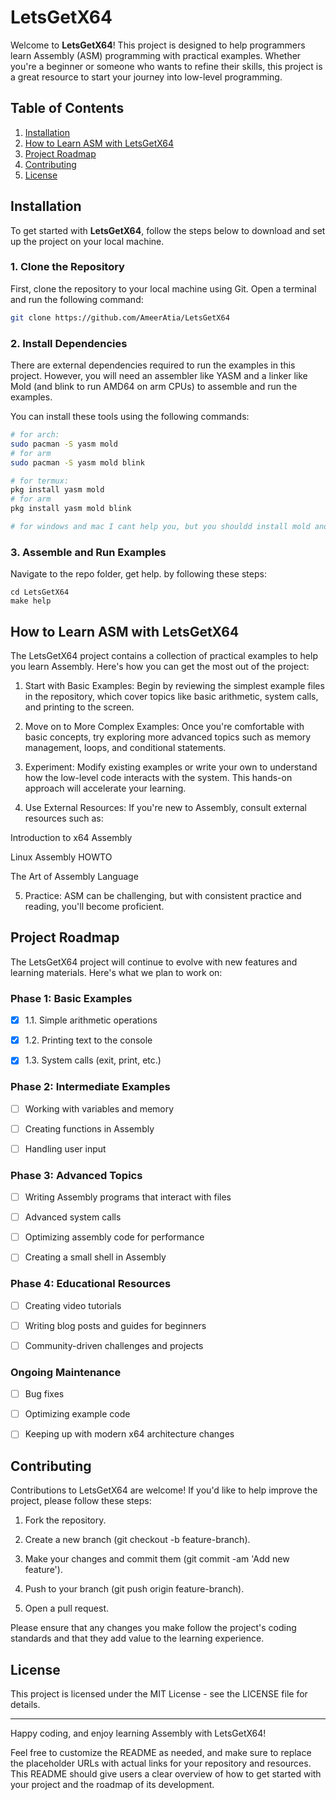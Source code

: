 # LetsGetX64

Welcome to **LetsGetX64**! This project is designed to help programmers learn Assembly (ASM) programming with practical examples. Whether you're a beginner or someone who wants to refine their skills, this project is a great resource to start your journey into low-level programming.

## Table of Contents
1. [Installation](#installation)
2. [How to Learn ASM with LetsGetX64](#how-to-learn-asm-with-letsgetx64)
3. [Project Roadmap](#project-roadmap)
4. [Contributing](#contributing)
5. [License](#license)

## Installation

To get started with **LetsGetX64**, follow the steps below to download and set up the project on your local machine.

### 1. Clone the Repository
First, clone the repository to your local machine using Git. Open a terminal and run the following command:

```bash
git clone https://github.com/AmeerAtia/LetsGetX64
```

### 2. Install Dependencies

There are external dependencies required to run the examples in this project. However, you will need an assembler like YASM and a linker like Mold (and blink to run AMD64 on arm CPUs) to assemble and run the examples.

You can install these tools using the following commands:

```bash
# for arch:
sudo pacman -S yasm mold
# for arm
sudo pacman -S yasm mold blink

# for termux:
pkg install yasm mold
# for arm
pkg install yasm mold blink

# for windows and mac I cant help you, but you shouldd install mold and yasm(and blinko n arm)
```

### 3. Assemble and Run Examples

Navigate to the repo folder, get help. by following these steps:
```
cd LetsGetX64
make help
```

## How to Learn ASM with LetsGetX64

The LetsGetX64 project contains a collection of practical examples to help you learn Assembly. Here's how you can get the most out of the project:

1. Start with Basic Examples: Begin by reviewing the simplest example files in the repository, which cover topics like basic arithmetic, system calls, and printing to the screen.


2. Move on to More Complex Examples: Once you're comfortable with basic concepts, try exploring more advanced topics such as memory management, loops, and conditional statements.


3. Experiment: Modify existing examples or write your own to understand how the low-level code interacts with the system. This hands-on approach will accelerate your learning.


4. Use External Resources: If you're new to Assembly, consult external resources such as:

Introduction to x64 Assembly

Linux Assembly HOWTO

The Art of Assembly Language



5. Practice: ASM can be challenging, but with consistent practice and reading, you'll become proficient.



## Project Roadmap

The LetsGetX64 project will continue to evolve with new features and learning materials. Here's what we plan to work on:

### Phase 1: Basic Examples

- [x] 1.1. Simple arithmetic operations

- [x] 1.2. Printing text to the console

- [x] 1.3. System calls (exit, print, etc.)


### Phase 2: Intermediate Examples

- [ ] Working with variables and memory

- [ ] Creating functions in Assembly

- [ ] Handling user input


### Phase 3: Advanced Topics

- [ ] Writing Assembly programs that interact with files

- [ ] Advanced system calls

- [ ] Optimizing assembly code for performance

- [ ] Creating a small shell in Assembly


### Phase 4: Educational Resources

- [ ] Creating video tutorials

- [ ] Writing blog posts and guides for beginners

- [ ] Community-driven challenges and projects


### Ongoing Maintenance

- [ ] Bug fixes

- [ ] Optimizing example code

- [ ] Keeping up with modern x64 architecture changes


## Contributing

Contributions to LetsGetX64 are welcome! If you'd like to help improve the project, please follow these steps:

1. Fork the repository.


2. Create a new branch (git checkout -b feature-branch).


3. Make your changes and commit them (git commit -am 'Add new feature').


4. Push to your branch (git push origin feature-branch).


5. Open a pull request.



Please ensure that any changes you make follow the project's coding standards and that they add value to the learning experience.

## License

This project is licensed under the MIT License - see the LICENSE file for details.


---

Happy coding, and enjoy learning Assembly with LetsGetX64!

Feel free to customize the README as needed, and make sure to replace the placeholder URLs with actual links for your repository and resources. This README should give users a clear overview of how to get started with your project and the roadmap of its development.


